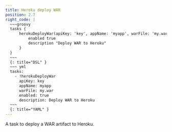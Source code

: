 ```yaml
---
title: Heroku deploy WAR
position: 2.7
right_code: |
  ~~~groovy
  tasks {
      herokuDeployWar(apiKey: 'key', appName: 'myapp', warFile: 'my.war') {
          enabled true
          description "Deploy WAR to Heroku"
      }
  }
  ~~~
  {: title="DSL" }
  ~~~ yml
  tasks:
    - !herokuDeployWar
      apiKey: key
      appName: myapp
      warFile: my.war
      enabled: true
      description: Deploy WAR to Heroku
  ~~~
  {: title="YAML" }
---
```

A task to deploy a WAR artifact to Heroku.